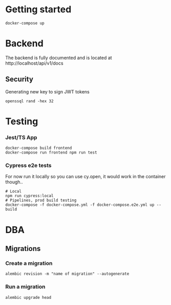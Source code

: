 # Getting started

```
docker-compose up
```

# Backend

The backend is fully documented and is located at http://localhost/api/v1/docs

## Security

Generating new key to sign JWT tokens

```
openssql rand -hex 32
```

# Testing

### Jest/TS App

```
docker-compose build frontend
docker-compose run frontend npm run test
```

### Cypress e2e tests

For now run it locally so you can use cy.open, it would work in the container though..

```
# Local
npm run cypress:local
# Pipelines, prod build testing
docker-compose -f docker-compose.yml -f docker-compose.e2e.yml up --build
```

# DBA

## Migrations

### Create a migration

```
alembic revision -m "name of migration" --autogenerate
```

### Run a migration

```
alembic upgrade head
```
